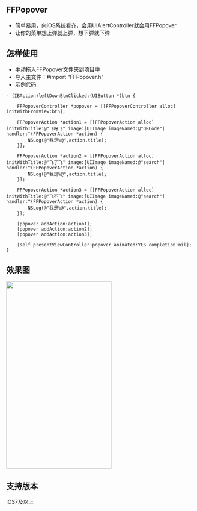 ## FFPopover
* 简单易用，向iOS系统看齐，会用UIAlertController就会用FFPopover
* 让你的菜单想上弹就上弹，想下弹就下弹

## 怎样使用
* 手动拖入FFPopover文件夹到项目中
* 导入主文件：#import "FFPopover.h"
* 示例代码:

```objc
- (IBAction)leftDownBtnClicked:(UIButton *)btn {
    
    FFPopoverController *popover = [[FFPopoverController alloc] initWithFromView:btn];
    
    FFPopoverAction *action1 = [[FFPopoverAction alloc] initWithTitle:@"飞呀飞" image:[UIImage imageNamed:@"QRCode"] handler:^(FFPopoverAction *action) {
        NSLog(@"我是%@",action.title);
    }];
    
    FFPopoverAction *action2 = [[FFPopoverAction alloc] initWithTitle:@"飞了飞" image:[UIImage imageNamed:@"search"] handler:^(FFPopoverAction *action) {
        NSLog(@"我是%@",action.title);
    }];
    
    FFPopoverAction *action3 = [[FFPopoverAction alloc] initWithTitle:@"飞不飞" image:[UIImage imageNamed:@"search"] handler:^(FFPopoverAction *action) {
        NSLog(@"我是%@",action.title);
    }];
    
    [popover addAction:action1];
    [popover addAction:action2];
    [popover addAction:action3];
    
    [self presentViewController:popover animated:YES completion:nil];  
}
```

## 效果图
<img src="http://s4.sinaimg.cn/bmiddle/003uLCdEzy790B9kdLd73&amp;690" width="280" height="497" name="image_operate_71751487430741898" id="image_operate_59231487430974390">

## 支持版本
iOS7及以上
